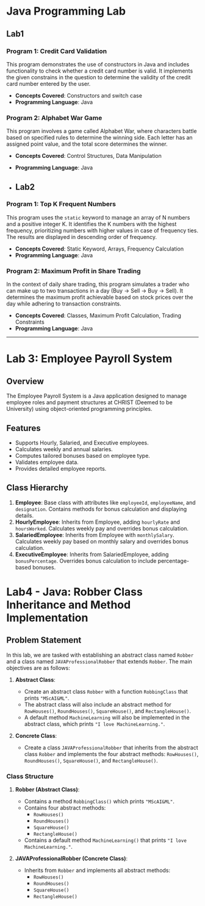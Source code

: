 # Java Programming Lab

## Lab1

### Program 1: Credit Card Validation
This program demonstrates the use of constructors in Java and includes functionality to check whether a credit card number is valid. It implements the given constrains in the question to determine the validity of the credit card number entered by the user.

- **Concepts Covered**: Constructors and switch case
- **Programming Language**: Java

### Program 2: Alphabet War Game
This program involves a game called Alphabet War, where characters battle based on specified rules to determine the winning side. Each letter has an assigned point value, and the total score determines the winner.

- **Concepts Covered**: Control Structures, Data Manipulation
- **Programming Language**: Java

- ## Lab2

### Program 1: Top K Frequent Numbers
This program uses the `static` keyword to manage an array of N numbers and a positive integer K. It identifies the K numbers with the highest frequency, prioritizing numbers with higher values in case of frequency ties. The results are displayed in descending order of frequency.

- **Concepts Covered**: Static Keyword, Arrays, Frequency Calculation
- **Programming Language**: Java

### Program 2: Maximum Profit in Share Trading
In the context of daily share trading, this program simulates a trader who can make up to two transactions in a day (Buy -> Sell -> Buy -> Sell). It determines the maximum profit achievable based on stock prices over the day while adhering to transaction constraints.

- **Concepts Covered**: Classes, Maximum Profit Calculation, Trading Constraints
- **Programming Language**: Java

---
# Lab 3: Employee Payroll System

## Overview
The Employee Payroll System is a Java application designed to manage employee roles and payment structures at CHRIST (Deemed to be University) using object-oriented programming principles.

## Features
- Supports Hourly, Salaried, and Executive employees.
- Calculates weekly and annual salaries.
- Computes tailored bonuses based on employee type.
- Validates employee data.
- Provides detailed employee reports.

## Class Hierarchy
1. **Employee**: Base class with attributes like `employeeId`, `employeeName`, and `designation`. Contains methods for bonus calculation and displaying details.
2. **HourlyEmployee**: Inherits from Employee, adding `hourlyRate` and `hoursWorked`. Calculates weekly pay and overrides bonus calculation.
3. **SalariedEmployee**: Inherits from Employee with `monthlySalary`. Calculates weekly pay based on monthly salary and overrides bonus calculation.
4. **ExecutiveEmployee**: Inherits from SalariedEmployee, adding `bonusPercentage`. Overrides bonus calculation to include percentage-based bonuses.
# Lab4 - Java: Robber Class Inheritance and Method Implementation

## Problem Statement

In this lab, we are tasked with establishing an abstract class named `Robber` and a class named `JAVAProfessionalRobber` that extends `Robber`. The main objectives are as follows:

1. **Abstract Class**: 
   - Create an abstract class `Robber` with a function `RobbingClass` that prints `"MScAI&ML"`.
   - The abstract class will also include an abstract method for `RowHouses()`, `RoundHouses()`, `SquareHouse()`, and `RectangleHouse()`.
   - A default method `MachineLearning` will also be implemented in the abstract class, which prints `"I love MachineLearning."`.

2. **Concrete Class**:
   - Create a class `JAVAProfessionalRobber` that inherits from the abstract class `Robber` and implements the four abstract methods: `RowHouses()`, `RoundHouses()`, `SquareHouse()`, and `RectangleHouse()`.

### Class Structure

1. **Robber (Abstract Class)**:
   - Contains a method `RobbingClass()` which prints `"MScAI&ML"`.
   - Contains four abstract methods:
     - `RowHouses()`
     - `RoundHouses()`
     - `SquareHouse()`
     - `RectangleHouse()`
   - Contains a default method `MachineLearning()` that prints `"I love MachineLearning."`.

2. **JAVAProfessionalRobber (Concrete Class)**:
   - Inherits from `Robber` and implements all abstract methods:
     - `RowHouses()`
     - `RoundHouses()`
     - `SquareHouse()`
     - `RectangleHouse()`
